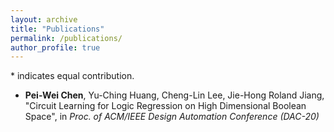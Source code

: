```yaml
---
layout: archive
title: "Publications"
permalink: /publications/
author_profile: true
---
```

\* indicates equal contribution.

- __Pei-Wei Chen__, Yu-Ching Huang, Cheng-Lin Lee, Jie-Hong Roland Jiang,
"Circuit Learning for Logic Regression on High Dimensional Boolean Space",
in _Proc. of ACM/IEEE Design Automation Conference (DAC-20)_
